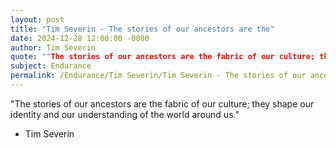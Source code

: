 ```yaml
---
layout: post
title: "Tim Severin - The stories of our ancestors are the"
date: 2024-12-28 12:00:00 -0000
author: Tim Severin
quote: ""The stories of our ancestors are the fabric of our culture; they shape our identity and our understanding of the world around us.""
subject: Endurance
permalink: /Endurance/Tim Severin/Tim Severin - The stories of our ancestors are the
---
```


"The stories of our ancestors are the fabric of our culture; they shape our identity and our understanding of the world around us."

- Tim Severin
